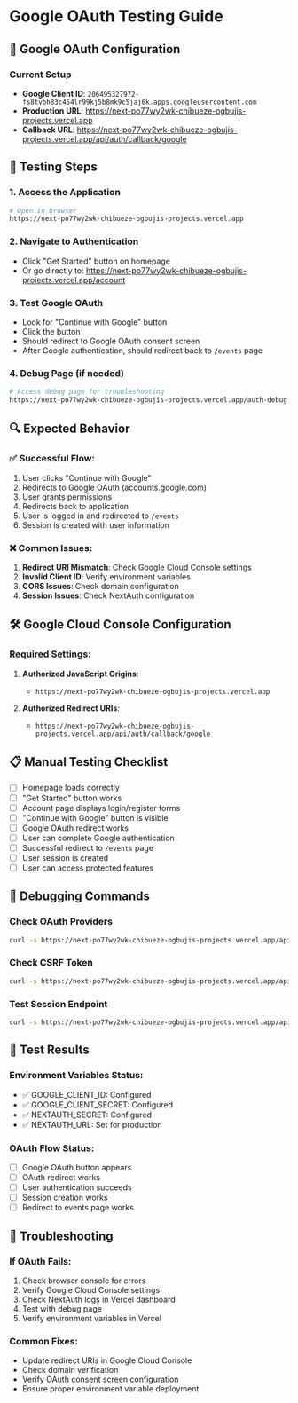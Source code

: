 # Google OAuth Testing Guide

## 🔐 Google OAuth Configuration

### Current Setup
- **Google Client ID**: `206495327972-fs8tvbh83c454lr99kj5b8mk9c5jaj6k.apps.googleusercontent.com`
- **Production URL**: https://next-po77wy2wk-chibueze-ogbujis-projects.vercel.app
- **Callback URL**: https://next-po77wy2wk-chibueze-ogbujis-projects.vercel.app/api/auth/callback/google

## 🧪 Testing Steps

### 1. **Access the Application**
```bash
# Open in browser
https://next-po77wy2wk-chibueze-ogbujis-projects.vercel.app
```

### 2. **Navigate to Authentication**
- Click "Get Started" button on homepage
- Or go directly to: https://next-po77wy2wk-chibueze-ogbujis-projects.vercel.app/account

### 3. **Test Google OAuth**
- Look for "Continue with Google" button
- Click the button
- Should redirect to Google OAuth consent screen
- After Google authentication, should redirect back to `/events` page

### 4. **Debug Page (if needed)**
```bash
# Access debug page for troubleshooting
https://next-po77wy2wk-chibueze-ogbujis-projects.vercel.app/auth-debug
```

## 🔍 Expected Behavior

### ✅ **Successful Flow:**
1. User clicks "Continue with Google"
2. Redirects to Google OAuth (accounts.google.com)
3. User grants permissions
4. Redirects back to application
5. User is logged in and redirected to `/events`
6. Session is created with user information

### ❌ **Common Issues:**
1. **Redirect URI Mismatch**: Check Google Cloud Console settings
2. **Invalid Client ID**: Verify environment variables
3. **CORS Issues**: Check domain configuration
4. **Session Issues**: Check NextAuth configuration

## 🛠️ Google Cloud Console Configuration

### Required Settings:
1. **Authorized JavaScript Origins**:
   - `https://next-po77wy2wk-chibueze-ogbujis-projects.vercel.app`

2. **Authorized Redirect URIs**:
   - `https://next-po77wy2wk-chibueze-ogbujis-projects.vercel.app/api/auth/callback/google`

## 📋 Manual Testing Checklist

- [ ] Homepage loads correctly
- [ ] "Get Started" button works
- [ ] Account page displays login/register forms
- [ ] "Continue with Google" button is visible
- [ ] Google OAuth redirect works
- [ ] User can complete Google authentication
- [ ] Successful redirect to `/events` page
- [ ] User session is created
- [ ] User can access protected features

## 🐛 Debugging Commands

### Check OAuth Providers
```bash
curl -s https://next-po77wy2wk-chibueze-ogbujis-projects.vercel.app/api/auth/providers | jq
```

### Check CSRF Token
```bash
curl -s https://next-po77wy2wk-chibueze-ogbujis-projects.vercel.app/api/auth/csrf | jq
```

### Test Session Endpoint
```bash
curl -s https://next-po77wy2wk-chibueze-ogbujis-projects.vercel.app/api/auth/session | jq
```

## 📝 Test Results

### Environment Variables Status:
- ✅ GOOGLE_CLIENT_ID: Configured
- ✅ GOOGLE_CLIENT_SECRET: Configured  
- ✅ NEXTAUTH_SECRET: Configured
- ✅ NEXTAUTH_URL: Set for production

### OAuth Flow Status:
- [ ] Google OAuth button appears
- [ ] OAuth redirect works
- [ ] User authentication succeeds
- [ ] Session creation works
- [ ] Redirect to events page works

## 🔧 Troubleshooting

### If OAuth Fails:
1. Check browser console for errors
2. Verify Google Cloud Console settings
3. Check NextAuth logs in Vercel dashboard
4. Test with debug page
5. Verify environment variables in Vercel

### Common Fixes:
- Update redirect URIs in Google Cloud Console
- Check domain verification
- Verify OAuth consent screen configuration
- Ensure proper environment variable deployment